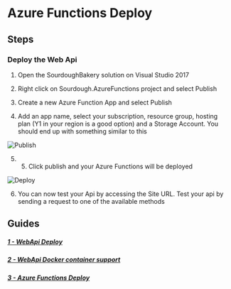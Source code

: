 # Azure Functions Deploy

## Steps

### Deploy the Web Api

1. Open the SourdoughBakery solution on Visual Studio 2017
   
2. Right click on Sourdough.AzureFunctions project and select Publish

3. Create a new Azure Function App and select Publish

4. Add an app name, select your subscription, resource group, hosting plan (Y1 in your region is a good option) and a Storage Account. You should end up with something similar to this

![Publish](./screenshots/azurefunctions/1-publish.PNG?raw=true)

5. 5. Click publish and your Azure Functions will be deployed

![Deploy](./screenshots/azurefunctions/2-deploy.PNG?raw=true)

6. You can now test your Api by accessing the Site URL. Test your api by sending a request to one of the available methods

## Guides

##### [1 - WebApi Deploy](./AzureWebinarSeries-WebApi.md)
##### [2 - WebApi Docker container support](./AzureWebinarSeries-Docker.md)
##### [3 - Azure Functions Deploy](./AzureWebinarSeries-Functions.md)